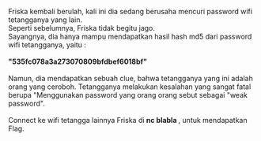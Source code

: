 Friska kembali berulah, kali ini dia sedang berusaha mencuri password wifi tetangganya yang lain.<br>
Seperti sebelumnya, Friska tidak begitu jago.<br>
Sayangnya, dia hanya mampu mendapatkan hasil hash md5 dari password wifi tetangganya, yaitu :<br>
<br>
<b>"535fc078a3a273070809bfdbef6018bf"</b><br>
<br>
Namun, dia mendapatkan sebuah clue, bahwa tetangganya yang ini adalah orang yang ceroboh. Tetangganya melakukan kesalahan yang sangat fatal berupa "Menggunakan password yang orang orang sebut sebagai "weak password".<br>
<br>
Connect ke wifi tetangga lainnya Friska di <b>nc blabla </b>, untuk mendapatkan Flag.<br>